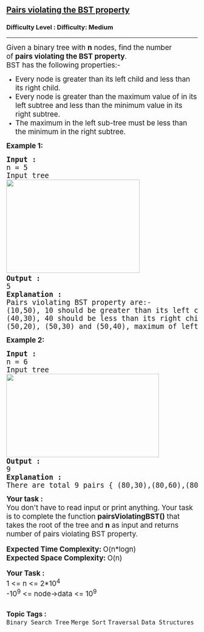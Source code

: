 <h2><a href="https://www.geeksforgeeks.org/problems/pairs-violating-bst-property--212515/1?page=1&difficulty=Medium&status=unsolved,attempted&sortBy=accuracy">Pairs violating the BST property</a></h2><h3>Difficulty Level : Difficulty: Medium</h3><hr><div class="problems_problem_content__Xm_eO"><p><span style="font-size: 14pt;">Given a binary tree with&nbsp;<strong>n</strong>&nbsp;nodes, find the number of&nbsp;<strong>pairs violating the BST property</strong>.<br>BST has the following properties:-</span></p>
<ul>
<li><span style="font-size: 14pt;">Every node is greater than its left child and less than its right child.</span></li>
<li><span style="font-size: 14pt;">Every node is greater than the maximum value of in its left subtree and less than the minimum value in its right subtree.</span></li>
<li><span style="font-size: 14pt;">The maximum in the left sub-tree must be less than the minimum in the right subtree.</span></li>
</ul>
<p><span style="font-size: 14pt;"><strong>Example 1:</strong></span></p>
<pre><span style="font-size: 14pt;"><strong>Input : </strong>
n = 5
Input tree
<img src="https://media.geeksforgeeks.org/img-practice/prod/addEditProblem/861883/Web/Other/blobid0_1709054479.png" alt="" width="351" height="245">    
<strong>Output :</strong>
5
<strong>Explanation : </strong>
Pairs violating BST property are:-
(10,50), 10 should be greater than its left child value.
(40,30), 40 should be less than its right child value.
(50,20), (50,30) and (50,40), maximum of left subtree of 10 is 50 greater than 20, 30 and 40 of its right subtree.</span></pre>
<p><span style="font-size: 14pt;"><strong>Example 2:</strong></span></p>
<pre><span style="font-size: 14pt;"><strong>Input : </strong>
n = 6<br>Input tree
<img src="https://media.geeksforgeeks.org/img-practice/prod/addEditProblem/861883/Web/Other/blobid1_1709055216.png" alt="" width="402" height="219">
<strong>Output :</strong>
9
<strong>Explanation :</strong>
There are total 9 pairs { (80,30),(80,60),(80,70),(30,60),(40,70),(40,30),(70,30),(70,60),(70,70) } which violate the BST properties.</span></pre>
<div><span style="font-size: 14pt;"><strong>Your task :</strong></span></div>
<div><span style="font-size: 14pt;">You don't have to read input or print anything. Your task is to complete the function&nbsp;<strong>pairsViolatingBST</strong><strong>()</strong>&nbsp;that takes the root of the tree and&nbsp;<strong>n</strong>&nbsp;as input and returns number of pairs violating BST property.<br></span></div>
<div>&nbsp;</div>
<div><span style="font-size: 14pt;"><strong>Expected Time Complexity:&nbsp;</strong>O(n*logn)</span></div>
<div><span style="font-size: 14pt;"><strong>Expected Space Complexity:&nbsp;</strong>O(n)</span></div>
<div>&nbsp;</div>
<div><span style="font-size: 14pt;"><strong>Your Task :</strong></span></div>
<div><span style="font-size: 14pt;">1 &lt;= n &lt;= 2*10<sup>4</sup></span></div>
<div><span style="font-size: 14pt;">-10<sup>9</sup>&nbsp;&lt;= node-&gt;data &lt;= 10<sup>9</sup></span></div></div><br><p><span style=font-size:18px><strong>Topic Tags : </strong><br><code>Binary Search Tree</code>&nbsp;<code>Merge Sort</code>&nbsp;<code>Traversal</code>&nbsp;<code>Data Structures</code>&nbsp;